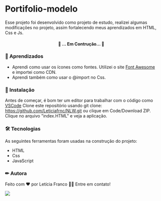 # Portifolio-modelo
 Esse projeto foi desenvolvido como projeto de estudo, realizei algumas modificações no projeto, assim fortalecendo meus aprendizados em HTML, Css e Js. 

<h4 align="center"> 
🚧 ... Em Contrução... 🚧
</h4>

### 📕 Aprendizados
- Aprendi como usar os ícones como fontes. Utilizei o site [Font Awesome](https://fontawesome.com/v4.7/icons/) e importei como CDN.
- Aprendi também como usar o @import no Css.

### 🏁 Instalação

Antes de começar, é bom ter um editor para trabalhar com o código como [VSCode](https://code.visualstudio.com/)
Clone este repositório usando git clone: https://github.com/Leticiafrnc/NLW.git ou clique em Code/Download ZIP. Clique no arquivo "index.HTML" e veja a aplicação.

### 🛠 Tecnologias

As seguintes ferramentas foram usadas na construção do projeto:
- HTML
- Css
- JavaScript


### ✏ Autora

Feito com ❤️ por Letícia Franco 👋🏽 Entre em contato!

 [<img src="https://img.shields.io/badge/linkedin-%230077B5.svg?&style=for-the-badge&logo=linkedin&logoColor=white" />](https://www.linkedin.com/in/leticiafrnc//) 

